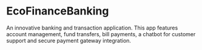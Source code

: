 # EcoFinanceBanking
An innovative banking and transaction application. This app features account management, fund transfers, bill payments, a chatbot for customer support and secure payment gateway integration.
